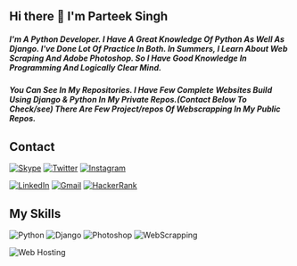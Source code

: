 ## Hi there 👋  I'm Parteek Singh
##### I'm A Python Developer. I Have A Great Knowledge Of Python As Well As Django. I've Done Lot Of Practice In Both. In Summers, I Learn About Web Scraping And Adobe Photoshop. So I Have Good Knowledge In Programming And Logically Clear Mind.
##### You Can See In My Repositories. I Have Few Complete Websites Build Using Django & Python In My Private Repos.(Contact Below To Check/see) There Are Few Project/repos Of Webscrapping In My Public Repos.


## Contact

[![Skype](https://img.shields.io/badge/Skype--informational?style=flat-square&logo=skype&logoColor=white)](https://join.skype.com/invite/vGFcTrbDzhWE)
[![Twitter](https://img.shields.io/badge/Twitter--informational?style=flat-square&logo=twitter&logoColor=white)](https://twitter.com/ParteekKamboj0?t=RGD47gi16TbKjqZztlaGww&s=09)
[![Instagram](https://img.shields.io/badge/Instagram--informational?style=flat-square&logo=instagram&logoColor=white)](https://www.instagram.com/__parteek__kamboj__/)


[![LinkedIn](https://img.shields.io/badge/LinkedIn--informational?style=flat-square&logo=linkedin&logoColor=white)](https://www.linkedin.com/in/parteek-singh-892726248/)
[![Gmail](https://img.shields.io/badge/Gmail--informational?style=flat-square&logo=gmail&logoColor=white)](https://www.hackerrank.com/parteekkamboj9/)
[![HackerRank](https://img.shields.io/badge/HackerRank--informational?style=flat-square&logo=hackerrank&logoColor=white)](https://www.hackerrank.com/parteekkamboj9/)


## My Skills


![Python](https://img.shields.io/badge/-Python-black?style=flat-square&logo=Python&logoColor=white)
![Django](https://img.shields.io/badge/-Django-black?style=flat-square&logo=django&logoColor=white)
![Photoshop](https://img.shields.io/badge/-PhotoShop-black?style=flat-square&logo=adobephotoshop&logoColor=white)
![WebScrapping](https://img.shields.io/badge/-WebScrapping-black?style=flat-square&logo=html5&logoColor=white)


![Web Hosting](https://img.shields.io/badge/Web%20Hosting-black?style=flat-square&logo=amazon-aws)





<!--
### My GitHub's activity

![Github Stats](https://github-readme-stats.vercel.app/api?username=David-Carrasco&count_private=true&show_icons=true&include_all_commits=true)
![Top Langs](https://github-readme-stats.vercel.app/api/top-langs/?username=David-Carrasco&hide=TeX&layout=compact)

**parteekkamboj9/parteekkamboj9** is a ✨ _special_ ✨ repository because its `README.md` (this file) appears on your GitHub profile.

Here are some ideas to get you started:

- 🔭 I’m currently working on ...
- 🌱 I’m currently learning ...
- 👯 I’m looking to collaborate on ...
- 🤔 I’m looking for help with ...
- 💬 Ask me about ...
- 📫 How to reach me: ...
- 😄 Pronouns: ...
- ⚡ Fun fact: ...
-->
